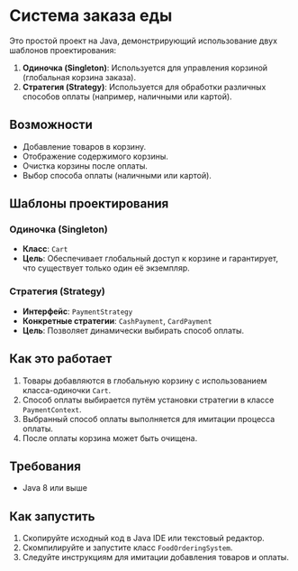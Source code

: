 # Система заказа еды

Это простой проект на Java, демонстрирующий использование двух шаблонов проектирования:

1. **Одиночка (Singleton)**: Используется для управления корзиной (глобальная корзина заказа).
2. **Стратегия (Strategy)**: Используется для обработки различных способов оплаты (например, наличными или картой).

## Возможности

- Добавление товаров в корзину.
- Отображение содержимого корзины.
- Очистка корзины после оплаты.
- Выбор способа оплаты (наличными или картой).

## Шаблоны проектирования

### Одиночка (Singleton)
- **Класс**: `Cart`
- **Цель**: Обеспечивает глобальный доступ к корзине и гарантирует, что существует только один её экземпляр.

### Стратегия (Strategy)
- **Интерфейс**: `PaymentStrategy`
- **Конкретные стратегии**: `CashPayment`, `CardPayment`
- **Цель**: Позволяет динамически выбирать способ оплаты.

## Как это работает

1. Товары добавляются в глобальную корзину с использованием класса-одиночки `Cart`.
2. Способ оплаты выбирается путём установки стратегии в классе `PaymentContext`.
3. Выбранный способ оплаты выполняется для имитации процесса оплаты.
4. После оплаты корзина может быть очищена.

## Требования

- Java 8 или выше

## Как запустить

1. Скопируйте исходный код в Java IDE или текстовый редактор.
2. Скомпилируйте и запустите класс `FoodOrderingSystem`.
3. Следуйте инструкциям для имитации добавления товаров и оплаты.


